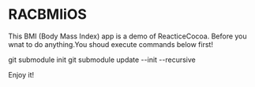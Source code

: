 RACBMIiOS
=========
This BMI (Body Mass Index) app is a demo of ReacticeCocoa.
Before you wnat to do anything.You shoud execute commands below first!

git submodule init
git submodule update --init --recursive

Enjoy it!
